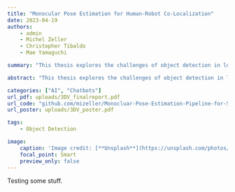 ```yaml
---
title: "Monocular Pose Estimation for Human-Robot Co-Localization"
date: 2023-04-19
authors:
    - admin
    - Michel Zeller
    - Christopher Tibaldo
    - Mae Yamaguchi

summary: "This thesis explores the challenges of object detection in low-light conditions and proposes a novel approach to improve performance. We demonstrate the effectiveness of our method on a standard benchmark dataset, achieving state-of-the-art results in challenging scenarios."

abstract: "This thesis explores the challenges of object detection in low-light conditions and proposes a novel approach to improve performance. We demonstrate the effectiveness of our method on a standard benchmark dataset, achieving state-of-the-art results in challenging scenarios."

categories: ["AI", "Chatbots"]
url_pdf: uploads/3DV_finalreport.pdf
url_code: "github.com/mizeller/Monocluar-Pose-Estimation-Pipeline-for-Spot"
url_poster: uploads/3DV_poster.pdf

tags: 
    - Object Detection

image:
    caption: 'Image credit: [**Unsplash**](https://unsplash.com/photos/Bkci_8qcdvQ)'
    focal_point: Smart
    preview_only: false
---
```


Testing some stuff.